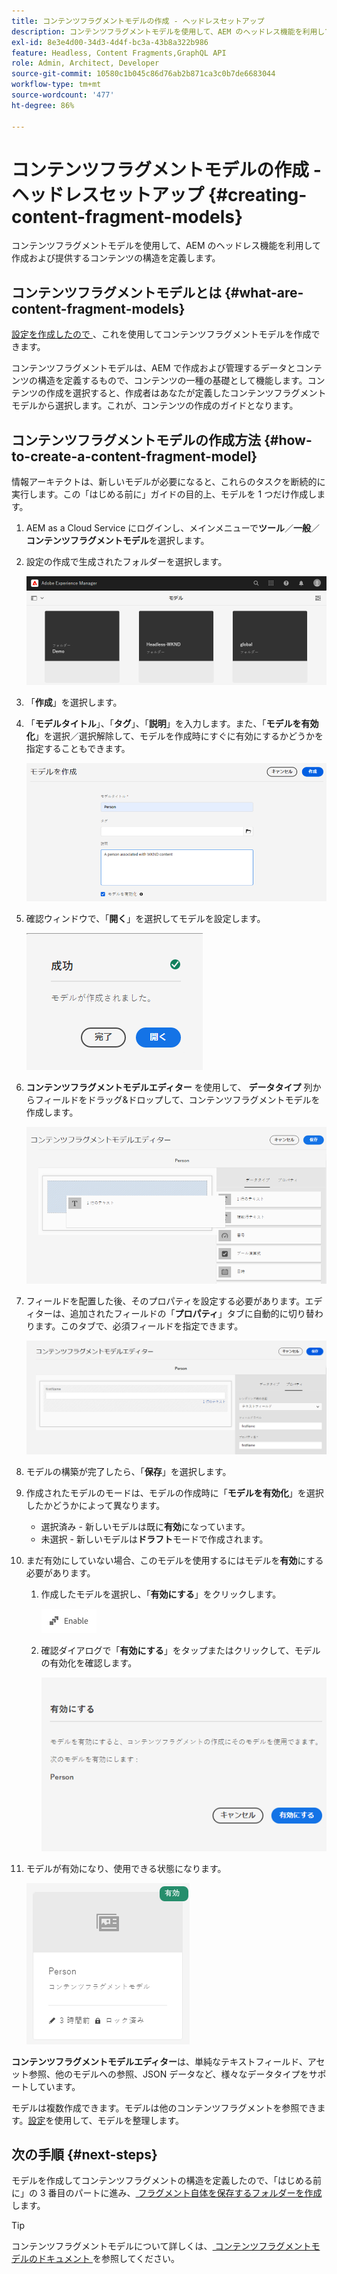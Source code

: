 ```yaml
---
title: コンテンツフラグメントモデルの作成 - ヘッドレスセットアップ
description: コンテンツフラグメントモデルを使用して、AEM のヘッドレス機能を利用して作成および提供するコンテンツの構造を定義します。
exl-id: 8e3e4d00-34d3-4d4f-bc3a-43b8a322b986
feature: Headless, Content Fragments,GraphQL API
role: Admin, Architect, Developer
source-git-commit: 10580c1b045c86d76ab2b871ca3c0b7de6683044
workflow-type: tm+mt
source-wordcount: '477'
ht-degree: 86%

---
```


# コンテンツフラグメントモデルの作成 - ヘッドレスセットアップ {#creating-content-fragment-models}

コンテンツフラグメントモデルを使用して、AEM のヘッドレス機能を利用して作成および提供するコンテンツの構造を定義します。

## コンテンツフラグメントモデルとは  {#what-are-content-fragment-models}

[ 設定を作成したので ](create-configuration.md)、これを使用してコンテンツフラグメントモデルを作成できます。

コンテンツフラグメントモデルは、AEM で作成および管理するデータとコンテンツの構造を定義するもので、コンテンツの一種の基礎として機能します。コンテンツの作成を選択すると、作成者はあなたが定義したコンテンツフラグメントモデルから選択します。これが、コンテンツの作成のガイドとなります。

## コンテンツフラグメントモデルの作成方法 {#how-to-create-a-content-fragment-model}

情報アーキテクトは、新しいモデルが必要になると、これらのタスクを断続的に実行します。この「はじめる前に」ガイドの目的上、モデルを 1 つだけ作成します。

1. AEM as a Cloud Service にログインし、メインメニューで&#x200B;**ツール**／**一般**／**コンテンツフラグメントモデル**&#x200B;を選択します。
1. 設定の作成で生成されたフォルダーを選択します。

   ![モデルフォルダー](../assets/models-folder.png)
1. 「**作成**」を選択します。
1. 「**モデルタイトル**」、「**タグ**」、「**説明**」を入力します。また、「**モデルを有効化**」を選択／選択解除して、モデルを作成時にすぐに有効にするかどうかを指定することもできます。

   ![モデルの作成](../assets/models-create.png)
1. 確認ウィンドウで、「**開く**」を選択してモデルを設定します。

   ![確認ウィンドウ](../assets/models-confirmation.png)
1. **コンテンツフラグメントモデルエディター** を使用して、 **データタイプ** 列からフィールドをドラッグ&amp;ドロップして、コンテンツフラグメントモデルを作成します。

   ![フィールドのドラッグ＆ドロップ](../assets/models-drag-and-drop.png)

1. フィールドを配置した後、そのプロパティを設定する必要があります。エディターは、追加されたフィールドの「**プロパティ**」タブに自動的に切り替わります。このタブで、必須フィールドを指定できます。

   ![プロパティの設定](../assets/models-configure-properties.png)

1. モデルの構築が完了したら、「**保存**」を選択します。

1. 作成されたモデルのモードは、モデルの作成時に「**モデルを有効化**」を選択したかどうかによって異なります。
   * 選択済み - 新しいモデルは既に&#x200B;**有効**&#x200B;になっています。
   * 未選択 - 新しいモデルは&#x200B;**ドラフト**&#x200B;モードで作成されます。

1. まだ有効にしていない場合、このモデルを使用するにはモデルを&#x200B;**有効**&#x200B;にする必要があります。
   1. 作成したモデルを選択し、「**有効にする**」をクリックします。

      ![モデルの有効化](../assets/models-enable.png)
   1. 確認ダイアログで「**有効にする**」をタップまたはクリックして、モデルの有効化を確認します。

      ![有効化確認ダイアログ](../assets/models-enabling.png)
1. モデルが有効になり、使用できる状態になります。

   ![モデルの有効化](../assets/models-enabled.png)

**コンテンツフラグメントモデルエディター**&#x200B;は、単純なテキストフィールド、アセット参照、他のモデルへの参照、JSON データなど、様々なデータタイプをサポートしています。

モデルは複数作成できます。モデルは他のコンテンツフラグメントを参照できます。[設定](create-configuration.md)を使用して、モデルを整理します。

## 次の手順 {#next-steps}

モデルを作成してコンテンツフラグメントの構造を定義したので、「はじめる前に」の 3 番目のパートに進み、[ フラグメント自体を保存するフォルダーを作成 ](create-assets-folder.md) します。

>[!TIP]
>
>コンテンツフラグメントモデルについて詳しくは、[ コンテンツフラグメントモデルのドキュメント ](/help/sites-cloud/administering/content-fragments/content-fragment-models.md) を参照してください。
